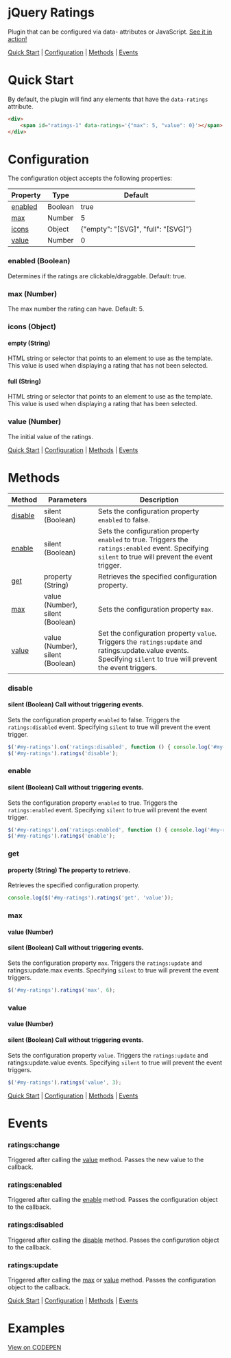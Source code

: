 # jQuery Ratings
Plugin that can be configured via data- attributes or JavaScript.
[See it in action!](http://codepen.io/team/ResourceAmmirati/pen/KNdZWZ)

[Quick Start](#quick-start) | [Configuration](#configuration) | [Methods](#methods) | [Events](#events)

# Quick Start
By default, the plugin will find any elements that have the `data-ratings` attribute.

```html
<div>
	<span id="ratings-1" data-ratings='{"max": 5, "value": 0}'></span>
</div>
```


# Configuration
The configuration object accepts the following properties:

Property | Type	| Default
---------|------|--------
[enabled](#enabled-boolean)|Boolean|true
[max](#max-number)|Number|5
[icons](#icons-object)|Object|{"empty": "[SVG]", "full": "[SVG]"}
[value](#value-number)|Number|0


### enabled (Boolean)
Determines if the ratings are clickable/draggable. Default: true.

### max (Number)
The max number the rating can have. Default: 5.

### icons (Object)
#### empty (String)
HTML string or selector that points to an element to use as the template. This value is used when displaying a rating that has not been selected.

#### full (String)
HTML string or selector that points to an element to use as the template. This value is used when displaying a rating that has been selected.

### value (Number)
The initial value of the ratings.

[Quick Start](#quick-start) | [Configuration](#configuration) | [Methods](#methods) | [Events](#events)

# Methods
Method | Parameters | Description
-------|------------|-------------
[disable](#disable)|silent (Boolean)|Sets the configuration property `enabled` to false.
[enable](#enable)|silent (Boolean)|Sets the configuration property `enabled` to true. Triggers the `ratings:enabled` event. Specifying `silent` to true will prevent the event trigger.
[get](#get)|property (String)|Retrieves the specified configuration property.
[max](#max)|value (Number), silent (Boolean)|Sets the configuration property `max`.
[value](#value)|value (Number), silent (Boolean)|Set the configuration property `value`. Triggers the `ratings:update` and ratings:update.value events. Specifying `silent` to true will prevent the event triggers.


### disable
#### silent (Boolean) Call without triggering events.
Sets the configuration property `enabled` to false. Triggers the `ratings:disabled` event. Specifying `silent` to true will prevent the event trigger.

```javascript
$('#my-ratings').on('ratings:disabled', function () { console.log('#my-ratings disabled'); });
$('#my-ratings').ratings('disable');
```

### enable
#### silent (Boolean) Call without triggering events.
Sets the configuration property `enabled` to true. Triggers the `ratings:enabled` event. Specifying `silent` to true will prevent the event trigger.

```javascript
$('#my-ratings').on('ratings:enabled', function () { console.log('#my-ratings enabled'); });
$('#my-ratings').ratings('enable');
```

### get
#### property (String) The property to retrieve.
Retrieves the specified configuration property.

```javascript
console.log($('#my-ratings').ratings('get', 'value'));
```

### max
#### value (Number)
#### silent (Boolean) Call without triggering events.
Sets the configuration property `max`. Triggers the `ratings:update` and ratings:update.max events. Specifying `silent` to true will prevent the event triggers.

```javascript
$('#my-ratings').ratings('max', 6);
```

### value
#### value (Number)
#### silent (Boolean) Call without triggering events.
Sets the configuration property `value`. Triggers the `ratings:update` and ratings:update.value events. Specifying `silent` to true will prevent the event triggers.


```javascript
$('#my-ratings').ratings('value', 3);
```
[Quick Start](#quick-start) | [Configuration](#configuration) | [Methods](#methods) | [Events](#events)

# Events

### ratings:change
Triggered after calling the [value](#value) method. Passes the new value to the callback.

### ratings:enabled
Triggered after calling the [enable](#enable) method. Passes the configuration object to the callback.

### ratings:disabled
Triggered after calling the [disable](#disable) method. Passes the configuration object to the callback.

### ratings:update
Triggered after calling the [max](#max) or [value](#value) method. Passes the configuration object to the callback.

[Quick Start](#quick-start) | [Configuration](#configuration) | [Methods](#methods) | [Events](#events)

# Examples
[View on CODEPEN](http://codepen.io/team/ResourceAmmirati/pen/KNdZWZ)


